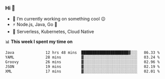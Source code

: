 ### Hi 👋

<!--
**nodejh/nodejh** is a ✨ _special_ ✨ repository because its `README.md` (this file) appears on your GitHub profile.

Here are some ideas to get you started:

- 🔭 I’m currently working on ...
- 🌱 I’m currently learning ...
- 👯 I’m looking to collaborate on ...
- 🤔 I’m looking for help with ...
- 💬 Ask me about ...
- 📫 How to reach me: ...
- 😄 Pronouns: ...
- ⚡ Fun fact: ...
-->

- 🔭 I’m currently working on something cool :wink:
- ⚡ Node.js, Java, Go :thought_balloon:
- 🤖 Serverless, Kubernetes, Cloud Native

📊 **This week I spent my time on**

<!--START_SECTION:waka-->

```txt
Java              12 hrs 48 mins  █████████████████████▓░░░   86.33 %
YAML              28 mins         ▓░░░░░░░░░░░░░░░░░░░░░░░░   03.24 %
Groovy            26 mins         ▓░░░░░░░░░░░░░░░░░░░░░░░░   02.96 %
JSON              19 mins         ▓░░░░░░░░░░░░░░░░░░░░░░░░   02.19 %
XML               17 mins         ▓░░░░░░░░░░░░░░░░░░░░░░░░   02.01 %
```

<!--END_SECTION:waka-->


<!--
:traffic_light: **Visitors**

![visitors](https://visitor-badge.glitch.me/badge?page_id=nodejh.nodejh)
-->
